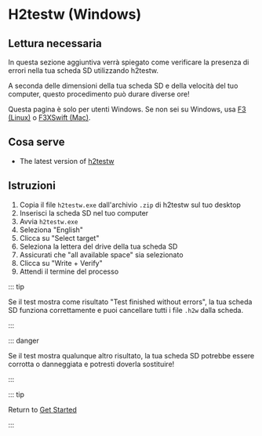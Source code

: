 # H2testw (Windows)

## Lettura necessaria

In questa sezione aggiuntiva verrà spiegato come verificare la presenza di errori nella tua scheda SD utilizzando h2testw.

A seconda delle dimensioni della tua scheda SD e della velocità del tuo computer, questo procedimento può durare diverse ore!

Questa pagina è solo per utenti Windows. Se non sei su Windows, usa [F3 (Linux)](f3-\(linux\)) o [F3XSwift (Mac)](f3xswift-\(mac\)).

## Cosa serve

- The latest version of [h2testw](https://www.heise.de/ct/Redaktion/bo/downloads/h2testw_1.4.zip)

## Istruzioni

1. Copia il file `h2testw.exe` dall'archivio `.zip` di h2testw sul tuo desktop
2. Inserisci la scheda SD nel tuo computer
3. Avvia `h2testw.exe`
4. Seleziona "English"
5. Clicca su "Select target"
6. Seleziona la lettera del drive della tua scheda SD
7. Assicurati che "all available space" sia selezionato
8. Clicca su "Write + Verify"
9. Attendi il termine del processo

::: tip

Se il test mostra come risultato "Test finished without errors", la tua scheda SD funziona correttamente e puoi cancellare tutti i file `.h2w` dalla scheda.

:::

::: danger

Se il test mostra qualunque altro risultato, la tua scheda SD potrebbe essere corrotta o danneggiata e potresti doverla sostituire!

:::

::: tip

Return to [Get Started](get-started)

:::
